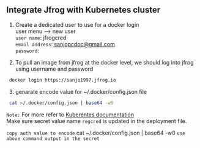 ## Integrate Jfrog with Kubernetes cluster
  
1. Create a dedicated user to use for a docker login   
     user menu --> new user  
     `user name`: jfrogcred  
     `email address`: sanjopcdoc@gmail.com  
     `password`: <passwrod>  

2. To pull an image from jfrog at the docker level, we should log into jfrog using username and password   
```sh 
 docker login https://sanjo1997.jfrog.io
```

3. genarate encode value for ~/.docker/config.json file 
  ```sh 
   cat ~/.docker/config.json | base64 -w0
   ```
   
`Note:` For more refer to [Kuberentes documentation](https://kubernetes.io/docs/tasks/configure-pod-container/pull-image-private-registry/)  
Make sure secret value name `regcred` is updated in the deployment file.  

  `copy auth value to encode`
  cat ~/.docker/config.json | base64 -w0
  `use above command output in the secret`
```
